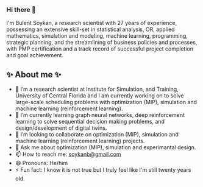 ### Hi there 👋

I'm Bulent Soykan, a research scientist with 27 years of experience, possessing an extensive skill-set in statistical analysis, OR, applied mathematics, simulation and modeling, machine learning, programming, strategic planning, and the streamlining of business policies and processes, with PMP certification and a track record of successful project completion and goal achievement. 


## ✨ About me ✨ 

- 🔭 I’m a research scientist at Institute for Simulation, and Training, University of Central Florida and I am currently working on to solve large-scale scheduling problems with optimization (MIP), simulation and machine learning (reinforcement learning).
- 🌱 I’m currently learning graph neural networks, deep reinforcement learning to solve sequential decision making problems, and design/development of digital twins.
- 👯 I’m looking to collaborate on optimization (MIP), simulation and machine learning (reinforcement learning) projects.
- 💬 Ask me about optimization (MIP), simulation and experimantal design.
- 📫 How to reach me: soykanb@gmail.com
- 😄 Pronouns: He/him
- ⚡ Fun fact: I know it is not true but I truly feel like I'm still twenty years old.
